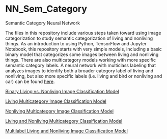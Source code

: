# NN_Sem_Category
Semantic Category Neural Network

  The files in this repository include various steps taken toward using image categorization to study semantic categorization of living and nonliving things. As an introduction to using Python, TensorFlow and Jupyter Notebook, this repository starts with very simple models, including a basic binary model that categorizes some images between living and nonliving things. There are also multicategory models working with more specific semantic category labels. A neural network with multiclass labeling that analyzes images to identify both a broader category label of living and nonliving, but also  more specific labels (i.e. living and bird or nonliving and car) can be found [here](https://github.com/kderderian/NN_Sem_Category/blob/master/multilabel_living_and_nonliving.csv).
 
[Binary Living vs. Nonliving Image Classification Model](https://github.com/kderderian/NN_Sem_Category/blob/master/image_categorization.ipynb)

[Living Multicategory Image Classification Model](https://github.com/kderderian/NN_Sem_Category/blob/master/living_categorization.ipynb)

[Nonliving Multicategory Image Classification Model](https://github.com/kderderian/NN_Sem_Category/blob/master/nonliving_categorization.ipynb)

[Living and Nonliving Multicategory Classification Model](https://github.com/kderderian/NN_Sem_Category/blob/master/living_and_nonliving_categorization_8.ipynb)

[Multilabel Living and Nonliving Image Classification Model](https://github.com/kderderian/NN_Sem_Category/blob/master/living_and_nonliving_categorization_multilabel.ipynb)
